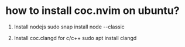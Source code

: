 # how to install coc.nvim on ubuntu?
1. Install nodejs
sudo snap install node --classic

2. Install coc.clangd for c/c++
sudo apt install clangd
